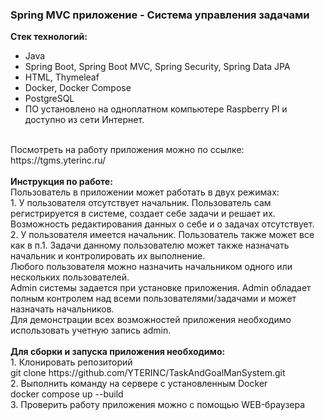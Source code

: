 <h3> Spring MVC приложение - Система управления задачами</h3>

<b>Стек технологий: </b>
- Java <br>
- Spring Boot, Spring Boot MVC, Spring Security, Spring Data JPA<br>
- HTML, Thymeleaf<br>
- Docker, Docker Compose<br>
- PostgreSQL<br>
- ПО установлено на одноплатном компьютере Raspberry PI и доступно из сети Интернет.<br>
<br>
Посмотреть на работу приложения можно по ссылке:<br>
https://tgms.yterinc.ru/
<br>
<br>
<b>Инструкция по работе:</b> <br>
Пользователь в приложении может работать в двух режимах:
<br>
1. У пользователя отсутствует начальник. Пользователь сам регистрируется в системе, создает себе задачи и решает их. Возможность редактирования данных о себе и о задачах отсутствует.
<br>
2. У пользователя имеется начальник. Пользователь также может все как в п.1. Задачи данному пользователю может также назначать начальник и контролировать их выполнение.
<br>
Любого пользователя можно назначить начальником одного или нескольких пользователей.
<br>
Admin системы задается при установке приложения. Admin обладает полным контролем над всеми пользователями/задачами и может назначать начальников.
<br>
Для демонстрации всех возможностей приложения необходимо использовать учетную запись admin.
<br>
<br>
<b>Для сборки и запуска приложения необходимо:</b> <br>
1. Клонировать репозиторий<br>
   git clone https://github.com/YTERINC/TaskAndGoalManSystem.git<br>
2. Выполнить команду на сервере с установленным Docker<br>
   docker compose up --build<br>
3. Проверить работу приложения можно с помощью WEB-браузера
